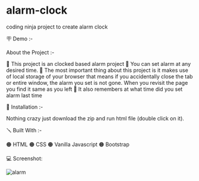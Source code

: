 # alarm-clock
coding ninja project to create alarm clock

🪧 Demo :- 

About the Project :-

🔴 This project is an clocked based alarm project 🔴 You can set alarm at any desired time. 🔴 The most important thing about this project is it makes use of local storage of your browser that means if you accidentally close the tab or entire window, the alarm you set is not gone. When you revisit the page you find it same as you left 🔴 It also remembers at what time did you set alarm last time

📐 Installation :-

Nothing crazy just download the zip and run html file (double click on it).

🪛 Built With :-

🟠 HTML 🟠 CSS 🟠 Vanilla Javascript 🟠 Bootstrap 

💻 Screenshot:

![alarm](https://github.com/Sharma-Akanksha/alarm-clock/assets/36796481/b1b5362b-0e61-448a-aef0-e32f9ea8c0da)


